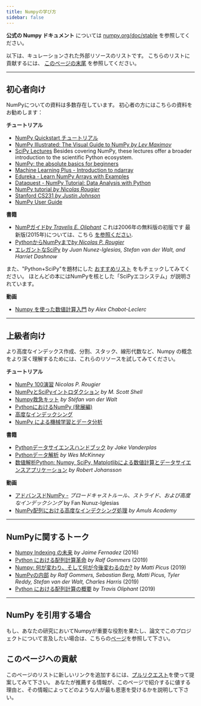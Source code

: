 ```yaml
---
title: Numpyの学び方
sidebar: false
---
```


**公式の Numpy ドキュメント** については [numpy.org/doc/stable](https://numpy.org/doc/stable) を参照してください。

以下は、キュレーションされた外部リソースのリストです。 こちらのリストに貢献するには、 [このページの末尾](#add-to-this-list) を参照してください。
***

## 初心者向け

NumPyについての資料は多数存在しています。 初心者の方にはこちらの資料をお勧めします：

<i class="fas fa-chalkboard"></i> **チュートリアル**

* [NumPy Quickstart チュートリアル](https://numpy.org/devdocs/user/quickstart.html)
* [NumPy Illustrated: The Visual Guide to NumPy *by Lev Maximov*](https://betterprogramming.pub/3b1d4976de1d?sk=57b908a77aa44075a49293fa1631dd9b)
* [SciPy Lectures](https://scipy-lectures.org/) Besides covering NumPy, these lectures offer a broader introduction to the scientific Python ecosystem.
* [NumPy: the absolute basics for beginners](https://numpy.org/devdocs/user/absolute_beginners.html)
* [Machine Learning Plus - Introduction to ndarray](https://www.machinelearningplus.com/python/numpy-tutorial-part1-array-python-examples/)
* [Edureka - Learn NumPy Arrays with Examples ](https://www.edureka.co/blog/python-numpy-tutorial/)
* [Dataquest - NumPy Tutorial: Data Analysis with Python](https://www.dataquest.io/blog/numpy-tutorial-python/)
* [NumPy tutorial *by Nicolas Rougier*](https://github.com/rougier/numpy-tutorial)
* [Stanford CS231 *by Justin Johnson*](http://cs231n.github.io/python-numpy-tutorial/)
* [NumPy User Guide](https://numpy.org/devdocs)

<i class="fas fa-book"></i> **書籍**

* [NumPガイド*by Travelis E. Oliphant*](http://web.mit.edu/dvp/Public/numpybook.pdf) これは2006年の無料版の初版です 最新版(2015年)については、こちら [を参照ください](https://www.barnesandnoble.com/w/guide-to-numpy-travis-e-oliphant-phd/1122853007).
* [PythonからNumPyまで*by Nicolas P. Rougier*](https://www.labri.fr/perso/nrougier/from-python-to-numpy/)
* [エレガントなSciPy](https://www.amazon.com/Elegant-SciPy-Art-Scientific-Python/dp/1491922877) *by Juan Nunez-Iglesias, Stefan van der Walt, and Harriet Dashnow*

また、"Python+SciPy"を題材にした [おすすめリスト](https://www.goodreads.com/shelf/show/python-scipy) をもチェックしてみてください。 ほとんどの本にはNumPyを核とした「SciPyエコシステム」が説明されています。

<i class="far fa-file-video"></i> **動画**

* [Numpy を使った数値計算入門](http://youtu.be/ZB7BZMhfPgk) *by Alex Chabot-Leclerc*

***

## 上級者向け

より高度なインデックス作成、分割、スタック、線形代数など、Numpy の概念をより深く理解するためには、これらのリソースを試してみてください。

<i class="fas fa-chalkboard"></i> **チュートリアル**

* [NumPy 100演習](http://www.labri.fr/perso/nrougier/teaching/numpy.100/index.html) *Nicolas P. Rougier*
* [NumPyとSciPyイントロダクション](https://engineering.ucsb.edu/~shell/che210d/numpy.pdf) *by M. Scott Shell*
* [Numpy救急キット](http://mentat.za.net/numpy/numpy_advanced_slides/) *by Stéfan van der Walt*
* [PythonにおけるNumPy (発展編)](https://www.geeksforgeeks.org/numpy-python-set-2-advanced/)
* [高度なインデックシング](https://www.tutorialspoint.com/numpy/numpy_advanced_indexing.htm)
* [NumPy による機械学習とデータ分析](https://www.machinelearningplus.com/python/numpy-tutorial-python-part2/)

<i class="fas fa-book"></i> **書籍**

* [Pythonデータサイエンスハンドブック](https://www.amazon.com/Python-Data-Science-Handbook-Essential/dp/1491912057) *by Jake Vanderplas*
* [Pythonデータ解析](https://www.amazon.com/Python-Data-Analysis-Wrangling-IPython/dp/1491957662) *by Wes McKinney*
* [数値解析Python: Numpy, SciPy, Matplotlibによる数値計算とデータサイエンスアプリケーション](https://www.amazon.com/Numerical-Python-Scientific-Applications-Matplotlib/dp/1484242459) *by Robert Johansson*

<i class="far fa-file-video"></i> **動画**

* [アドバンスドNumPy -](https://www.youtube.com/watch?v=cYugp9IN1-Q) *ブロードキャストルール、ストライド、および高度なインデックシング* by Fan Nunuz-Iglesias
* [NumPy配列における高度なインデクシング処理](https://www.youtube.com/watch?v=2WTDrSkQBng) *by Amuls Academy*

***

## NumPyに関するトーク

* [Numpy Indexing の未来](https://www.youtube.com/watch?v=o0EacbIbf58) *by Jaime Fernadez* (2016)
* [Python における配列計算革命](https://www.youtube.com/watch?v=HVLPJnvInzM&t=10s) *by Ralf Gommers* (2019)
* [Numpy: 何が変わり、そして何が今後変わるのか?](https://www.youtube.com/watch?v=YFLVQFjRmPY) *by Matti Picus* (2019)
* [NumPyの内部](https://www.youtube.com/watch?v=dBTJD_FDVjU) *by Ralf Gommers, Sebastian Berg, Matti Picus, Tyler Reddy, Stefan van der Walt, Charles Harris* (2019)
* [Python における配列計算の概要](https://www.youtube.com/watch?v=f176j2g2eNc) *by Travis Oliphant* (2019)

***

## NumPy を引用する場合

もし、あなたの研究においてNumpyが重要な役割を果たし、論文でこのプロジェクトについて言及したい場合は、こちらの[ページ](/citing-numpy)を参照して下さい。

## このページへの貢献

<a name="add-to-this-list"></a>
このページのリストに新しいリンクを追加するには、[プルリクエスト](https://github.com/numpy/numpy.org/blob/master/content/en/learn.md)を使って提案してみて下さい。 あなたが推薦する情報が、このページで紹介するに値する理由と、その情報によってどのような人が最も恩恵を受けるかを説明して下さい。
